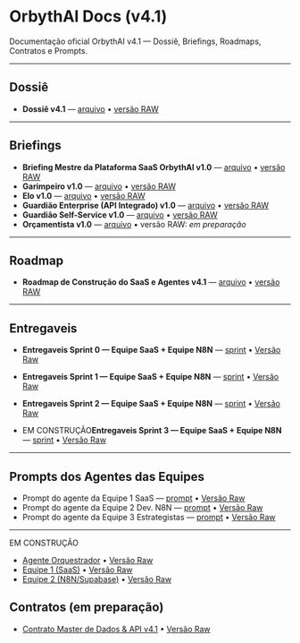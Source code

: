 # OrbythAI Docs (v4.1)

Documentação oficial OrbythAI v4.1 — Dossiê, Briefings, Roadmaps, Contratos e Prompts.

---

## Dossiê
- **Dossiê v4.1** — [arquivo](dossie/Dossie_v4.1.md) • [versão RAW](https://raw.githubusercontent.com/OrbythAI/orbythai-docs/main/dossie/Dossie_v4.1.md)

---

## Briefings
- **Briefing Mestre da Plataforma SaaS OrbythAI v1.0** — [arquivo](briefings/Plataforma_SaaS_OrbythAI/Briefing_Mestre_da_Plataforma_SaaS_OrbythAI_v1.0) • [versão RAW](https://github.com/OrbythAI/orbythai-docs/blob/ce3f398bab4d462315d0a7126ead1550e152928c/briefings/Plataforma_SaaS_OrbythAI/Briefing_Mestre_da_Plataforma_SaaS_OrbythAI_v1.0)
- **Garimpeiro v1.0** — [arquivo](briefings/Briefing_Garimpeiro_v1.0.md) • [versão RAW](https://raw.githubusercontent.com/OrbythAI/orbythai-docs/main/briefings/Briefing_Garimpeiro_v1.0.md)
- **Elo v1.0** — [arquivo](briefings/Briefing_Elo_v1.0.md) • [versão RAW](https://raw.githubusercontent.com/OrbythAI/orbythai-docs/main/briefings/Briefing_Elo_v1.0.md)
- **Guardião Enterprise (API Integrado) v1.0** — [arquivo](briefings/Briefing_Guardiao_Enterprise_API_Integrado_v1.0.md) • [versão RAW](https://raw.githubusercontent.com/OrbythAI/orbythai-docs/main/briefings/Briefing_Guardiao_Enterprise_API_Integrado_v1.0.md)
- **Guardião Self-Service v1.0** — [arquivo](briefings/Briefing_Guardiao_Self-Service_v1.0.md) • [versão RAW](https://raw.githubusercontent.com/OrbythAI/orbythai-docs/main/briefings/Briefing_Guardiao_Self-Service_v1.0.md)
- **Orçamentista v1.0** — [arquivo](briefings/Briefing_Orcamentista_v1.0.md) • versão RAW: _em preparação_

---

## Roadmap
- **Roadmap de Construção do SaaS e Agentes v4.1** — [arquivo](roadmaps/Roadmaps_de_Constru%C3%A7%C3%A3o_do_SaaS_e_Agentes_v4.1.md) • [versão RAW](https://raw.githubusercontent.com/OrbythAI/orbythai-docs/main/roadmaps/Roadmaps_de_Constru%C3%A7%C3%A3o_do_SaaS_e_Agentes_v4.1.md)

---

## Entregaveis
- **Entregaveis Sprint 0 — Equipe SaaS + Equipe N8N** — [sprint](entregaveis/ENTREGAVEIS_SPRINT_0.md) • [Versão Raw](https://github.com/OrbythAI/orbythai-docs/blob/86359d5dda24c297502a1d0d66df1e992f9ce5bf/entregaveis/ENTREGAVEIS_SPRINT_0.md)

- **Entregaveis Sprint 1 — Equipe SaaS + Equipe N8N** — [sprint](entregaveis/ENTREGAVEIS_SPRINT_1.md) • [Versão Raw](https://github.com/OrbythAI/orbythai-docs/blob/9bb7593bcf87860363c1e1566589289a50b3e75b/entregaveis/ENTREGAVEIS_SPRINT_1.md)

- **Entregaveis Sprint 2 — Equipe SaaS + Equipe N8N** — [sprint](entregaveis/ENTREGAVEIS_SPRINT_2.md) • [Versão Raw](https://github.com/OrbythAI/orbythai-docs/blob/6d35b0e402556c75c9ac8de63d5f1f4fc2c4c7cb/entregaveis/ENTREGAVEIS_SPRINT_2.md)

- EM CONSTRUÇÃO**Entregaveis Sprint 3 — Equipe SaaS + Equipe N8N** — [sprint](entregaveis/ENTREGAVEIS_SPRINT_3.md) • [Versão Raw]()

---

## Prompts dos Agentes das Equipes
- Prompt do agente da Equipe 1 SaaS — [prompt](prompts/Prompt_Equipe1_SaaS.md) • [Versão Raw]()
- Prompt do agente da Equipe 2 Dev. N8N — [prompt](prompts/Prompt_Equipe1_SaaS.md) • [Versão Raw]()
- Prompt do agente da Equipe 3 Estrategistas — [prompt](prompts/Prompt_Equipe1_SaaS.md) • [Versão Raw]()

---

EM CONSTRUÇÃO
- [Agente Orquestrador](prompts/Prompt_Agente_Orquestrador.md) • [Versão Raw](https://raw.githubusercontent.com/OrbythAI/orbythai-docs/main/prompts/Prompt_Agente_Orquestrador.md)
- [Equipe 1 (SaaS)](prompts/Prompt_Equipe1_SaaS.md) • [Versão Raw](https://raw.githubusercontent.com/OrbythAI/orbythai-docs/main/prompts/Prompt_Equipe1_SaaS.md)
- [Equipe 2 (N8N/Supabase)](prompts/Prompt_Equipe2_N8N_Supabase.md) • [Versão Raw](https://raw.githubusercontent.com/OrbythAI/orbythai-docs/main/prompts/Prompt_Equipe2_N8N_Supabase.md)

## Contratos (em preparação)
- [Contrato Master de Dados & API v4.1](contratos/Contrato_Master_v4.1.md) • [Versão Raw](https://raw.githubusercontent.com/OrbythAI/orbythai-docs/main/contratos/Contrato_Master_v4.1.md)
